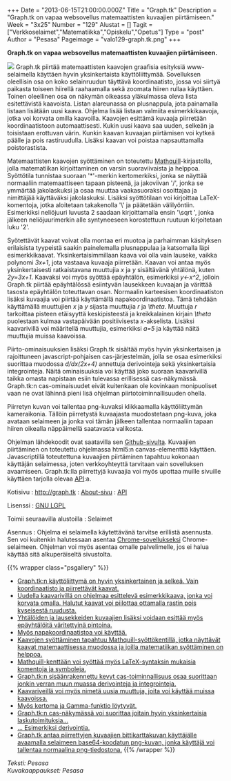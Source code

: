 +++
Date = "2013-06-15T21:00:00.000Z"
Title = "Graph.tk"
Description = "Graph.tk on vapaa websovellus matemaattisten kuvaajien piirtämiseen."
Week = "3x25"
Number = "129"
Alustat = []
Tagit = ["Verkkoselaimet","Matematiikka","Opiskelu","Opetus"]
Type = "post"
Author = "Pesasa"
Pageimage = "valo129-graph.tk.png"
+++


**Graph.tk on vapaa websovellus matemaattisten kuvaajien piirtämiseen.**

![ ](/images/valo129-graph.tk.png "fig:valo129-graph.tk.png") Graph.tk piirtää
matemaattisten kaavojen graafisia esityksiä www-selaimella käyttäen
hyvin yksinkertaista käyttöliittymää. Sovelluksen oleellisin osa on koko
selainruudun täyttävä koordinaatisto, jossa voi siirtyä paikasta toiseen
hiirellä raahaamalla sekä zoomata hiiren rullaa käyttäen. Toinen
oleellinen osa on näkymän oikeassa yläkulmassa oleva lista esitettävistä
kaavoista. Listan alareunassa on plusnappula, jota painamalla listaan
lisätään uusi kaava. Ohjelma lisää listaan valmiita esimerkkikaavoja,
jotka voi korvata omilla kaavoilla. Kaavojen esittämä kuvaaja piirretään
koordinaatistoon automaattisesti. Kukin uusi kaava saa uuden, selkeän ja
toisistaan erottuvan värin. Kunkin kaavan kuvaajan piirtämisen voi
kytkeä päälle ja pois rastiruudulla. Lisäksi kaavan voi poistaa
napsauttamalla poistorastista.

Matemaattisten kaavojen syöttäminen on toteutettu
[Mathquill](http://mathquill.com)-kirjastolla, jolla matematiikan
kirjoittaminen on varsin suoraviivaista ja helppoa. Syöttötila tunnistaa
suoraan '\*'-merkin kertomerkiksi, jonka se näyttää normaaliin
matemaattiseen tapaan pisteenä, ja jakoviivan '/', jonka se ymmärtää
jakolaskuksi ja osaa muuttaa vaakasuoraksi osoittajaa ja nimittäjää
käyttäväksi jakolaskuksi. Lisäksi syöttötilaan voi kirjoittaa
LaTeX-komentoja, jotka aloitetaan takakenolla '\\' ja päätetään
välilyöntiin. Esimerkiksi neliöjuuri luvusta 2 saadaan kirjoittamalla
ensin '\\sqrt ', jonka jälkeen neliöjuurimerkin alle syntyneeseen
korostettuun ruutuun kirjoitetaan luku '2'.

Syötettävät kaavat voivat olla montaa eri muotoa ja parhaimman
käsityksen erilaisista tyypeistä saakin painelemalla plusnappulaa ja
katsomalla läpi esimerkkikaavat. Yksinkertaisimmillaan kaava voi olla
vain lauseke, vaikka polynomi *3x+1*, jota vastaava kuvaaja piirretään.
Kaavan voi antaa myös yksinkertaisesti ratkaistavana muuttujia *x* ja
*y* sisältävänä yhtälönä, kuten *2y=3x+1*. Kaavaksi voi myös syöttää
epäyhtälön, esimerkiksi *y<-x^2*, jolloin Graph.tk piirtää
epäyhtälössä esiintyvän lausekkeen kuvaajan ja värittää tasosta
epäyhtälön toteuttavan osan. Normaalin karteesisen koordinaatiston
lisäksi kuvaajia voi piirtää käyttämällä napakoordinaatistoa. Tämä
tehdään käyttämällä muuttujien *x* ja *y* sijasta muuttujia *r* ja
*\\theta*. Muuttuja *r* tarkoittaa pisteen etäisyyttä keskipisteestä ja
kreikkalainen kirjain *\\theta* puolestaan kulmaa vastapäivään
positiivisesta *x*-akselista. Lisäksi kaavarivillä voi määritellä
muuttujia, esimerkiksi *a=5* ja käyttää näitä muuttujia muissa
kaavoissa.

Piirto-ominaisuuksien lisäksi Graph.tk sisältää myös hyvin
yksinkertaisen ja rajoittuneen javascript-pohjaisen cas-järjestelmän,
jolla se osaa esimerkiksi suorittaa muodossa *d/dx(2x+4)* annettuja
derivointeja sekä yksinkertaisia integrointeja. Näitä ominaisuuksia voi
käyttää joko suoraan kaavarivillä taikka omasta napistaan esiin
tulevassa erillisessä cas-näkymässä. Graph.tk:n cas-ominaisuudet eivät
kuitenkaan ole kovinkaan monipuoliset vaan ne ovat lähinnä pieni lisä
ohjelman piirtotoiminnallisuuden ohella.

Piirretyn kuvan voi tallentaa png-kuvaksi klikkaamalla käyttöliittymän
kameraikonia. Tällöin piirretystä kuvaajasta muodostetaan png-kuva, joka
avataan selaimeen ja jonka voi tämän jälkeen tallentaa normaaliin tapaan
hiiren oikealla näppäimellä saatavasta valikosta.

Ohjelman lähdekoodit ovat saatavilla sen
[Github-sivulta](https://github.com/aantthony/graph.tk). Kuvaajien
piirtäminen on toteutettu ohjelmassa html5:n canvas-elementtiä käyttäen.
Javascriptillä toteutettuna kuvaajien piirtäminen tapahtuu kokonaan
käyttäjän selaimessa, joten verkkoyhteyttä tarvitaan vain sovelluksen
avaamiseen. Graph.tk:lla piirrettyjä kuvaajia voi myös upottaa muille
sivuille käyttäen tarjolla olevaa
[API](http://graph.tk/about/api.html):a.

Kotisivu
:   <http://graph.tk>
:   [About-sivu](http://graph.tk/about/)
:   [API](http://graph.tk/about/api.html)

Lisenssi
:   [GNU LGPL](GNU_LGPL)

Toimii seuraavilla alustoilla
:   Selaimet

Asennus
:   Ohjelma ei selaimella käytettävänä tarvitse erillistä asennusta. Sen
    voi kuitenkin halutessaan asentaa
    [Chrome-sovellukseksi](https://chrome.google.com/webstore/detail/graphtk/nkhkaamdeplibnmodcgodlkghphdbahk?hl=en)
    Chrome-selaimeen. Ohjelman voi myös asentaa omalle palvelimelle, jos
    ei halua käyttää sitä alkuperäiseltä sivustolta.

{{% wrapper class="psgallery" %}}
-   [Graph.tk:n käyttöliittymä on hyvin yksinkertainen ja selkeä. Vain
    koordinaatisto ja piirrettävät kaavat.](/images/graph.tk-1.png)
-   [Uudella kaavarivillä on ohjelmaa esittelevä esimerkkikaava, jonka
    voi korvata omalla. Halutut kaavat voi piilottaa ottamalla rastin
    pois kyseisestä ruudusta.](/images/graph.tk-2.png)
-   [Yhtälöiden ja lausekkeiden kuvaajien lisäksi voidaan esittää myös
    epäyhtälöitä väritettyinä pintoina.](/images/graph.tk-3.png)
-   [Myös napakoordinaatistoa voi käyttää.](/images/graph.tk-4.png)
-   [Kaavojen syöttäminen tapahtuu Mathquill-syöttökentillä, jotka
    näyttävät kaavat matemaattisessa muodossa ja joilla matematiikan
    syöttäminen on helppoa.](/images/graph.tk-5.png)
-   [Mathquill-kenttään voi syöttää myös LaTeX-syntaksin mukaisia
    komentoja ja symboleja.](/images/graph.tk-6.png)
-   [Graph.tk:n sisäänrakennettu kevyt cas-toiminnallisuus osaa
    suorittaan jonkin verran muun muassa derivointeja ja
    integrointeja.](/images/graph.tk-7.png)
-   [Kaavariveillä voi myös nimetä uusia muuttuja, joita voi käyttää
    muissa kaavoissa.](/images/graph.tk-8.png)
-   [Myös kertoma ja Gamma-funktio löytyvät.](/images/graph.tk-9.png)
-   [Graph.tk:n cas-näkymässä voi suorittaa joitain hyvin yksinkertaisia
    laskutoimituksia...](/images/graph.tk-10.png)
-   [... Esimerkiksi derivointia.](/images/graph.tk-11.png)
-   [Graph.tk antaa piirrettyjen kuvaajien bittikarttakuvan käyttäjälle
    avaamalla selaimeen base64-koodatun png-kuvan, jonka käyttäjä voi
    tallentaa normaalina png-tiedostona.](/images/graph.tk-12.png)
{{% /wrapper %}}

*Teksti: Pesasa* <br />
*Kuvakaappaukset: Pesasa*


